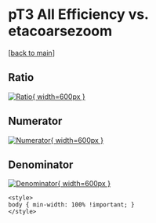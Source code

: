 # pT3 All Efficiency vs. etacoarsezoom

[[back to main](./)]



## Ratio

[![Ratio](../mtv/var/pT3_0_eff_etacoarsezoom.png){ width=600px }](../mtv/var/pT3_0_eff_etacoarsezoom.pdf)

## Numerator

[![Numerator](../mtv/num/pT3_0_eff_etacoarsezoom_num0.png){ width=600px }](../mtv/num/pT3_0_eff_etacoarsezoom_num0.pdf)

## Denominator

[![Denominator](../mtv/den/pT3_0_eff_etacoarsezoom_den.png){ width=600px }](../mtv/den/pT3_0_eff_etacoarsezoom_den.pdf)


``` {=html}
<style>
body { min-width: 100% !important; }
</style>
```

